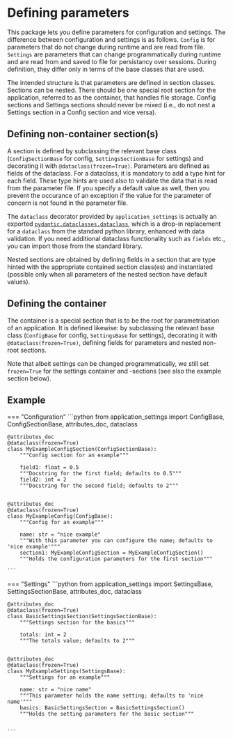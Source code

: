# Defining parameters

This package lets you define parameters for configuration and settings. The difference
between configuration and settings is as follows. `Config` is for parameters that do not
change during runtime and are read from file. `Settings` are parameters that can change
programmatically during runtime and are read from and saved to file for persistancy over
sessions. During definition, they differ only in terms of the base classes that are used.

The intended structure is that parameters are defined in section classes. Sections can be
nested. There should be one special root section for the application, referred to as the
container, that handles file storage. Config sections and Settings sections should never
be mixed (i.e., do not nest a Settings section in a Config section and vice versa).

## Defining non-container section(s)

A section is defined by subclassing the relevant base class (`ConfigSectionBase` for
config, `SettingsSectionBase` for settings) and decorating it with
`@dataclass(frozen=True)`. Parameters are defined as fields of the dataclass. For a
dataclass, it is mandatory to add a type hint for each field. These type hints are used
also to validate the data that is read from the parameter file. If you
specify a default value as well, then you prevent the occurance of an exception if the
value for the parameter of concern is not found in the parameter file.

The `dataclass` decorator provided by `application_settings` is actually an exported
[`pydantic.dataclasses.dataclass`](https://docs.pydantic.dev/usage/dataclasses/), which
is a drop-in replacement for a `dataclass` from the standard python library, enhanced
with data validation. If you need additional dataclass functionality such as `fields`
etc., you can import those from the standard library.

Nested sections are obtained by defining fields in a section that are type hinted with
the appropriate contained section class(es) and instantiated (possible only when all
parameters of the nested section have default values).

## Defining the container

The container is a special section that is to be the root for parametrisation of an
application. It is defined likewise: by subclassing the relevant base class (`ConfigBase`
for config, `SettingsBase` for settings), decorating it with `@dataclass(frozen=True)`,
defining fields for parameters and nested non-root sections.

Note that albeit settings can be changed programmatically, we still set `frozen=True` for
the settings container and -sections (see also the example section below).

## Example

=== "Configuration"
    ```python
    from application_settings import ConfigBase, ConfigSectionBase, attributes_doc, dataclass

    @attributes_doc
    @dataclass(frozen=True)
    class MyExampleConfigSection(ConfigSectionBase):
        """Config section for an example"""

        field1: float = 0.5
        """Docstring for the first field; defaults to 0.5"""
        field2: int = 2
        """Docstring for the second field; defaults to 2"""


    @attributes_doc
    @dataclass(frozen=True)
    class MyExampleConfig(ConfigBase):
        """Config for an example"""

        name: str = "nice example"
        """With this parameter you can configure the name; defaults to 'nice example'"""
        section1: MyExampleConfigSection = MyExampleConfigSection()
        """Holds the configuration parameters for the first section"""

    ```

=== "Settings"
    ```python
    from application_settings import SettingsBase, SettingsSectionBase, attributes_doc, dataclass

    @attributes_doc
    @dataclass(frozen=True)
    class BasicSettingsSection(SettingsSectionBase):
        """Settings section for the basics"""

        totals: int = 2
        """The totals value; defaults to 2"""


    @attributes_doc
    @dataclass(frozen=True)
    class MyExampleSettings(SettingsBase):
        """Settings for an example"""

        name: str = "nice name"
        """This parameter holds the name setting; defaults to 'nice name'"""
        basics: BasicSettingsSection = BasicSettingsSection()
        """Holds the setting parameters for the basic section"""


    ```
